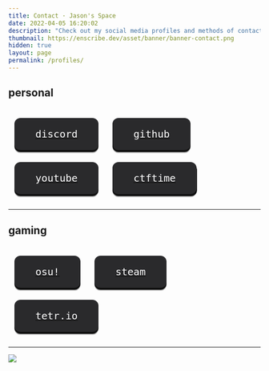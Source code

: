 ```yaml
---
title: Contact · Jason's Space
date: 2022-04-05 16:20:02
description: "Check out my social media profiles and methods of contact."
thumbnail: https://enscribe.dev/asset/banner/banner-contact.png
hidden: true
layout: page
permalink: /profiles/
---
```

<script src="https://kit.fontawesome.com/129342a70b.js" crossorigin="anonymous"></script>

<style>
    .pushable {
        position: relative;
        border: none;
        background: transparent;
        padding: 0;
        cursor: pointer;
        outline-offset: 4px;
        transition: filter 250ms;
        margin: 12px 12px 12px 12px;
    }

    .shadow {
        position: absolute;
        top: 0;
        left: 0;
        width: 100%;
        height: 100%;
        border-radius: 12px;
        background: hsl(0deg 0% 0% / 0.25);
        will-change: transform;
        transform: translateY(2px);
        transition:
            transform 600ms cubic-bezier(.3, .7, .4, 1);
    }

    .edge {
        position: absolute;
        top: 0;
        left: 0;
        width: 100%;
        height: 100%;
        border-radius: 12px;
        background: #111111
    }

    .front {
        display: block;
        position: relative;
        padding: 20px 42px;
        border-radius: 12px;
        font-size: 1.25rem;
        font-family: "JetBrains Mono", monospace;
        color: white;
        background: #2a2a2c;
        will-change: transform;
        transform: translateY(-4px);
        transition:
            transform 600ms cubic-bezier(.3, .7, .4, 1);
    }

    .pushable:hover {
        filter: brightness(110%);
    }

    .pushable:hover .front {
        transform: translateY(-6px);
        transition:
            transform 250ms cubic-bezier(.3, .7, .4, 1.5);
    }

    .pushable:active .front {
        transform: translateY(-2px);
        transition: transform 34ms;
    }

    .pushable:hover .shadow {
        transform: translateY(4px);
        transition:
            transform 250ms cubic-bezier(.3, .7, .4, 1.5);
    }

    .pushable:active .shadow {
        transform: translateY(1px);
        transition: transform 34ms;
    }

    .pushable:focus:not(:focus-visible) {
        outline: none;
    }
</style>

## personal

<button class="pushable" style="margin-top:1.5rem">
    <a href="https://enscribe.dev/profile/discord">
        <span class="shadow"></span>
        <span class="edge"></span>
        <span class="front">
            <i class="fa-brands fa-discord"></i> discord
        </span>
    </a>
</button>

<button class="pushable">
    <a href="https://enscribe.dev/profile/github">
        <span class="shadow"></span>
        <span class="edge"></span>
        <span class="front">
            <i class="fa-brands fa-github"></i> github
        </span>
    </a>
</button>

<button class="pushable">
    <a href="https://enscribe.dev/profile/youtube">
        <span class="shadow"></span>
        <span class="edge"></span>
        <span class="front">
            <i class="fa-brands fa-youtube"></i> youtube
        </span>
    </a>
</button>

<button class="pushable">
    <a href="https://enscribe.dev/profile/ctftime">
        <span class="shadow"></span>
        <span class="edge"></span>
        <span class="front">
            <i class="fa-solid fa-flag"></i> ctftime
        </span>
    </a>
</button>

---

## gaming

<button class="pushable" style="margin-top:1.5rem">
    <a href="https://enscribe.dev/profile/osu">
        <span class="shadow"></span>
        <span class="edge"></span>
        <span class="front">
            <i class="fa-solid fa-circle-xmark"></i> osu!
        </span>
    </a>
</button>

<button class="pushable">
    <a href="https://enscribe.dev/profile/steam">
        <span class="shadow"></span>
        <span class="edge"></span>
        <span class="front">
            <i class="fa-brands fa-steam"></i> steam
        </span>
    </a>
</button>

<button class="pushable">
    <a href="https://enscribe.dev/profile/tetrio">
        <span class="shadow"></span>
        <span class="edge"></span>
        <span class="front">
            <i class="fa-solid fa-gamepad"></i> tetr.io
        </span>
    </a>
</button>

---

<img src="https://s01.flagcounter.com/count2/8Xkk/bg_161616/txt_C9CACC/border_E9D3B6/columns_3/maxflags_12/viewers_3/labels_0/pageviews_1/flags_1/percent_0/">